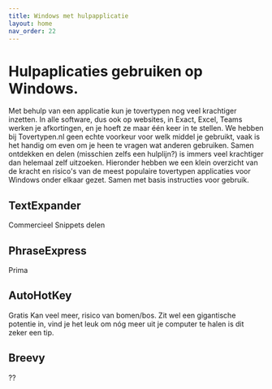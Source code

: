 ```yaml
---
title: Windows met hulpapplicatie
layout: home
nav_order: 22
---
```


# Hulpaplicaties gebruiken op Windows.

Met behulp van een applicatie kun je tovertypen nog veel krachtiger inzetten. In alle software, dus ook op websites, in Exact, Excel, Teams werken je afkortingen, en je hoeft ze maar één keer in te stellen. We hebben bij Tovertypen.nl geen echte voorkeur voor welk middel je gebruikt, vaak is het handig om even om je heen te vragen wat anderen gebruiken. Samen ontdekken en delen (misschien zelfs een hulplijn?) is immers veel krachtiger dan helemaal zelf uitzoeken. Hieronder hebben we een klein overzicht van de kracht en risico's van de meest populaire tovertypen applicaties voor Windows onder elkaar gezet. Samen met basis instructies voor gebruik.

## TextExpander
Commercieel
Snippets delen
## PhraseExpress
Prima
## AutoHotKey
Gratis
Kan veel meer, risico van bomen/bos. Zit wel een gigantische potentie in, vind je het leuk om nóg meer uit je computer te halen is dit zeker een tip.
## Breevy
??
